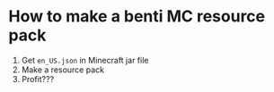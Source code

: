 # How to make a benti MC resource pack
1. Get `en_US.json` in Minecraft jar file
2. Make a resource pack
3. Profit???
